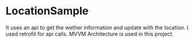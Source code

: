 # LocationSample
It uses an api to get the wether information and update with the location.
I used retrofit for api calls.
MVVM Architecture is used in this project.

